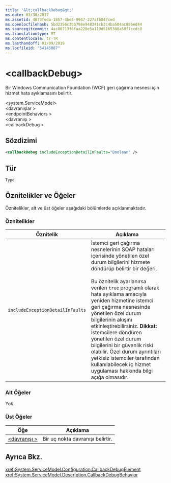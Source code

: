 ```yaml
---
title: '&lt;callbackDebug&gt;'
ms.date: 03/30/2017
ms.assetid: 4073feda-1857-4be4-9947-227afb847ced
ms.openlocfilehash: 5bd2356c3bb798e948341cb3c4ba504ac886ed44
ms.sourcegitcommit: 4ac80713f6faa220e5a119d5165308a58f7ccdc8
ms.translationtype: MT
ms.contentlocale: tr-TR
ms.lasthandoff: 01/09/2019
ms.locfileid: "54145087"
---
```

# <a name="ltcallbackdebuggt"></a>&lt;callbackDebug&gt;
Bir Windows Communication Foundation (WCF) geri çağırma nesnesi için hizmet hata ayıklamasını belirtir.  
  
 \<system.ServiceModel>  
\<davranışlar >  
\<endpointBehaviors >  
\<davranışı >  
\<callbackDebug >  
  
## <a name="syntax"></a>Sözdizimi  
  
```xml  
<callbackDebug includeExceptionDetailInFaults="Boolean" />
```  
  
## <a name="type"></a>Tür  
 `Type`  
  
## <a name="attributes-and-elements"></a>Öznitelikler ve Öğeler  
 Öznitelikler, alt ve üst öğeler aşağıdaki bölümlerde açıklanmaktadır.  
  
### <a name="attributes"></a>Öznitelikler  
  
|Öznitelik|Açıklama|  
|---------------|-----------------|  
|`includeExceptionDetailInFaults`|İstemci geri çağırma nesnelerinin SOAP hataları içerisinde yönetilen özel durum bilgilerini hizmete döndürüp belirtir bir değeri.<br /><br /> Bu öznitelik ayarlanırsa verilen `true` programlı olarak hata ayıklama amacıyla yeniden hizmetine istemci geri çağırma nesnesinde yönetilen özel durum bilgilerinin akışını etkinleştirebilirsiniz. **Dikkat:**  İstemcilere döndüren yönetilen özel durum bilgilerini bir güvenlik riski olabilir. Özel durum ayrıntıları yetkisiz istemciler tarafından kullanılabilecek iç hizmet uygulaması hakkında bilgi açığa olmasıdır.|  
  
### <a name="child-elements"></a>Alt Öğeler  
 Yok.  
  
### <a name="parent-elements"></a>Üst Öğeler  
  
|Öğe|Açıklama|  
|-------------|-----------------|  
|[\<davranışı >](../../../../../docs/framework/configure-apps/file-schema/wcf/behavior-of-endpointbehaviors.md)|Bir uç nokta davranışı belirtir.|  
  
## <a name="see-also"></a>Ayrıca Bkz.  
 <xref:System.ServiceModel.Configuration.CallbackDebugElement>  
 <xref:System.ServiceModel.Description.CallbackDebugBehavior>
